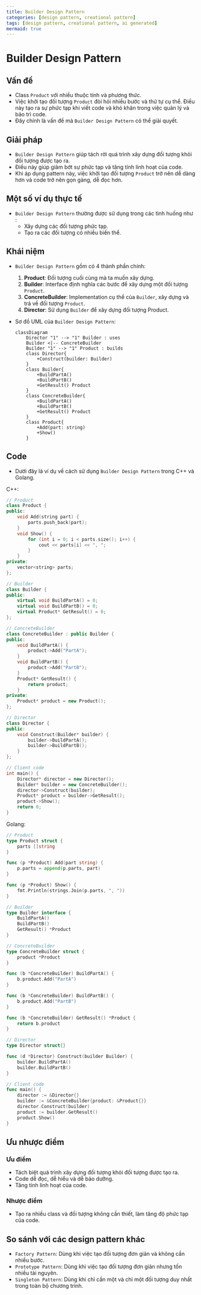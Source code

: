 ```yaml
---
title: Builder Design Pattern
categories: [design pattern, creational pattern]
tags: [design pattern, creational pattern, ai generated]
mermaid: true
---
```


# Builder Design Pattern

## Vấn đề

- Class `Product` với nhiều thuộc tính và phương thức.
- Việc khởi tạo đối tượng `Product` đòi hỏi nhiều bước và thứ tự cụ thể. Điều này tạo ra sự phức tạp khi viết code và khó khăn trong việc quản lý và bảo trì code.
- Đây chính là vấn đề mà `Builder Design Pattern` có thể giải quyết.

## Giải pháp

- `Builder Design Pattern` giúp tách rời quá trình xây dựng đối tượng khỏi đối tượng được tạo ra.
- Điều này giúp giảm bớt sự phức tạp và tăng tính linh hoạt của code.
- Khi áp dụng pattern này, việc khởi tạo đối tượng `Product` trở nên dễ dàng hơn và code trở nên gọn gàng, dễ đọc hơn.

## Một số ví dụ thực tế

- `Builder Design Pattern` thường được sử dụng trong các tình huống như :
  - Xây dựng các đối tượng phức tạp.
  - Tạo ra các đối tượng có nhiều biến thể.

## Khái niệm

- `Builder Design Pattern` gồm có 4 thành phần chính:
  1. **Product**: Đối tượng cuối cùng mà ta muốn xây dựng.
  2. **Builder**: Interface định nghĩa các bước để xây dựng một đối tượng `Product`.
  3. **ConcreteBuilder**: Implementation cụ thể của `Builder`, xây dựng và trả về đối tượng `Product`.
  4. **Director**: Sử dụng `Builder` để xây dựng đối tượng Product.

- Sơ đồ UML của `Builder Design Pattern`:
  
  ```mermaid
  classDiagram
      Director "1" --> "1" Builder : uses
      Builder <|-- ConcreteBuilder
      Builder "1" --> "1" Product : builds
      class Director{
          +Construct(builder: Builder)
      }
      class Builder{
          +BuildPartA()
          +BuildPartB()
          +GetResult() Product
      }
      class ConcreteBuilder{
          +BuildPartA()
          +BuildPartB()
          +GetResult() Product
      }
      class Product{
          +Add(part: string)
          +Show()
      }
  ```

## Code
- Dưới đây là ví dụ về cách sử dụng `Builder Design Pattern` trong C++ và Golang.

C++:
```cpp
// Product
class Product {
public:
    void Add(string part) {
        parts.push_back(part);
    }
    void Show() {
        for (int i = 0; i < parts.size(); i++) {
            cout << parts[i] << ", ";
        }
    }
private:
    vector<string> parts;
};

// Builder
class Builder {
public:
    virtual void BuildPartA() = 0;
    virtual void BuildPartB() = 0;
    virtual Product* GetResult() = 0;
};

// ConcreteBuilder
class ConcreteBuilder : public Builder {
public:
    void BuildPartA() {
        product->Add("PartA");
    }
    void BuildPartB() {
        product->Add("PartB");
    }
    Product* GetResult() {
        return product;
    }
private:
    Product* product = new Product();
};

// Director
class Director {
public:
    void Construct(Builder* builder) {
        builder->BuildPartA();
        builder->BuildPartB();
    }
};

// Client code
int main() {
    Director* director = new Director();
    Builder* builder = new ConcreteBuilder();
    director->Construct(builder);
    Product* product = builder->GetResult();
    product->Show();
    return 0;
}
```

Golang:
```go
// Product
type Product struct {
    parts []string
}

func (p *Product) Add(part string) {
    p.parts = append(p.parts, part)
}

func (p *Product) Show() {
    fmt.Println(strings.Join(p.parts, ", "))
}

// Builder
type Builder interface {
    BuildPartA()
    BuildPartB()
    GetResult() *Product
}

// ConcreteBuilder
type ConcreteBuilder struct {
    product *Product
}

func (b *ConcreteBuilder) BuildPartA() {
    b.product.Add("PartA")
}

func (b *ConcreteBuilder) BuildPartB() {
    b.product.Add("PartB")
}

func (b *ConcreteBuilder) GetResult() *Product {
    return b.product
}

// Director
type Director struct{}

func (d *Director) Construct(builder Builder) {
    builder.BuildPartA()
    builder.BuildPartB()
}

// Client code
func main() {
    director := &Director{}
    builder := &ConcreteBuilder{product: &Product{}}
    director.Construct(builder)
    product := builder.GetResult()
    product.Show()
}
```

## Ưu nhược điểm

### Ưu điểm
- Tách biệt quá trình xây dựng đối tượng khỏi đối tượng được tạo ra.
- Code dễ đọc, dễ hiểu và dễ bảo dưỡng.
- Tăng tính linh hoạt của code.

### Nhược điểm

- Tạo ra nhiều class và đối tượng không cần thiết, làm tăng độ phức tạp của code.

## So sánh với các design pattern khác
- `Factory Pattern`: Dùng khi việc tạo đối tượng đơn giản và không cần nhiều bước.
- `Prototype Pattern`: Dùng khi việc tạo đối tượng đơn giản nhưng tốn nhiều tài nguyên.
- `Singleton Pattern`: Dùng khi chỉ cần một và chỉ một đối tượng duy nhất trong toàn bộ chương trình.
